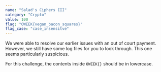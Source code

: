 ```yaml
---
name: "Salad's Ciphers III"
category: "Crypto"
value: 100
flag: "OWEEK{vegan_bacon_squares}"
flag_case: "case_insensitve"
---
```


We were able to resolve our earlier issues with an out of court payment. However, we still have some log files for you to look through. This one seems particularly suspicious.

For this challenge, the contents inside `OWEEK{}` should be in lowercase.

